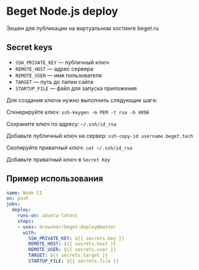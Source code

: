 # Beget Node.js deploy

Экшен для публикации на виртуальном хостинге beget.ru

## Secret keys

- `SSH_PRIVATE_KEY` — публичный ключ
- `REMOTE_HOST` — адрес сервера
- `REMOTE_USER` — имя пользователя
- `TARGET` — путь до папки сайта
- `STARTUP_FILE` — файл для запуска приложения

Для создания ключа нужно выполнить следующие шаги:

Сгенерируйте ключ: `ssh-keygen -m PEM -t rsa -b 4096`

Сохраните ключ по адресу: `~/.ssh/id_rsa`

Добавьте публичный ключ на сервер: `ssh-copy-id username.beget.tech`

Скопируйте приватный ключ: `cat ~/.ssh/id_rsa`

Добавьте приватный ключ в `Secret Key`

## Пример использования

```yaml
name: Node CI
on: push
jobs:
  deploy:
    runs-on: ubuntu-latest
    steps:
    - uses: drewsher/beget-deploy@master
      with:
        SSH_PRIVATE_KEY: ${{ secrets.key }}
        REMOTE_HOST: ${{ secrets.host }}
        REMOTE_USER: ${{ secrets.user }}
        TARGET: ${{ secrets.target }}
        STARTUP_FILE: ${{ secrets.file }}
```
